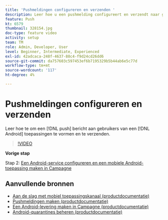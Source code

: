 ```yaml
---
title: 'Pushmeldingen configureren en verzenden '
description: Leer hoe u een pushmelding configureert en verzendt naar gebruikers van de Android-app.
feature: Push
kt: 6579
thumbnail: 328154.jpg
doc-type: feature video
activity: setup
team: TM
role: Admin, Developer, User
level: Beginner, Intermediate, Experienced
exl-id: 42adcaca-248f-4637-88c4-f9d24cd26dd6
source-git-commit: da757603c597453ef6b7195329b5b44ab6e5c77d
workflow-type: tm+mt
source-wordcount: '117'
ht-degree: 4%

---
```


# Pushmeldingen configureren en verzenden

Leer hoe te om een [!DNL push] bericht aan gebruikers van een [!DNL Android] toepassingen te vormen en te verzenden.

>[!VIDEO](https://video.tv.adobe.com/v/328154?quality=12)

**Vorige stap**

Stap 2: [Een Android-service configureren en een mobiele Android-toepassing maken in Campagne](/help/tutorial-getting-started-with-push-notifications-for-android/configuring-an-android-service-in-campaign.md)

## Aanvullende bronnen

* [Aan de slag met mobiel toepassingskanaal (productdocumentatie)](https://experienceleague.adobe.com/docs/campaign-classic/using/sending-messages/sending-push-notifications/about-mobile-app-channel.html#about-mobile-app-channel)
* [Pushmeldingen maken (productdocumentatie)](https://experienceleague.adobe.com/docs/campaign-classic/using/sending-messages/sending-push-notifications/creating-notifications.html#sending-messages)
* [Een Android-levering maken in Campagne (productdocumentatie)](https://experienceleague.adobe.com/docs/campaign-classic/using/sending-messages/sending-push-notifications/configure-the-mobile-app/configuring-the-mobile-application-android.html#creating-android-delivery)
* [Android-quarantines beheren (productdocumentatie)](https://experienceleague.adobe.com/docs/campaign-classic/using/sending-messages/monitoring-deliveries/understanding-quarantine-management.html#android-quarantine)
